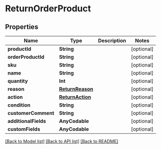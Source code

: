 # ReturnOrderProduct

## Properties
Name | Type | Description | Notes
------------ | ------------- | ------------- | -------------
**productId** | **String** |  | [optional] 
**orderProductId** | **String** |  | [optional] 
**sku** | **String** |  | [optional] 
**name** | **String** |  | [optional] 
**quantity** | **Int** |  | [optional] 
**reason** | [**ReturnReason**](ReturnReason.md) |  | [optional] 
**action** | [**ReturnAction**](ReturnAction.md) |  | [optional] 
**condition** | **String** |  | [optional] 
**customerComment** | **String** |  | [optional] 
**additionalFields** | **AnyCodable** |  | [optional] 
**customFields** | **AnyCodable** |  | [optional] 

[[Back to Model list]](../README.md#documentation-for-models) [[Back to API list]](../README.md#documentation-for-api-endpoints) [[Back to README]](../README.md)


